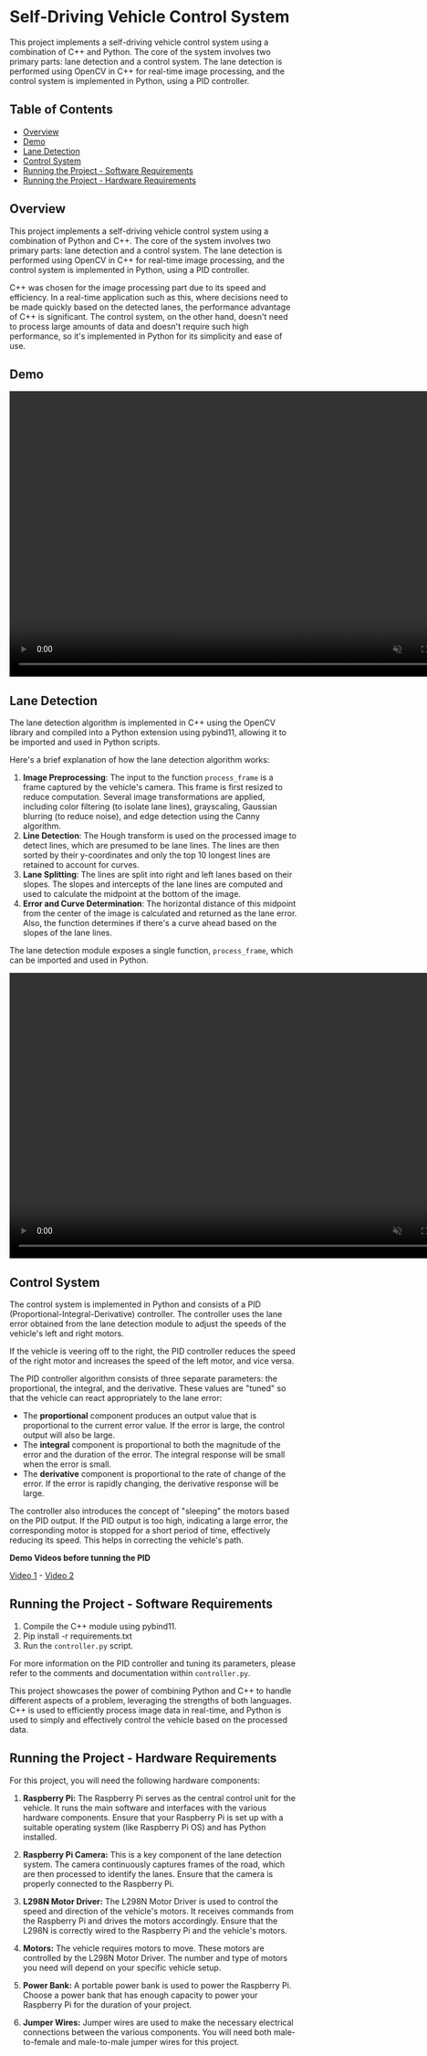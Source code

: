 # Self-Driving Vehicle Control System
This project implements a self-driving vehicle control system using a combination of C++ and Python. The core of the system involves two primary parts: lane detection and a control system. The lane detection is performed using OpenCV in C++ for real-time image processing, and the control system is implemented in Python, using a PID controller. 
## Table of Contents
- [Overview](#overview)
- [Demo](#demo)
- [Lane Detection](#lane-detection)
- [Control System](#control-system)
- [Running the Project - Software Requirements](#running-the-project---software-requirements)
- [Running the Project - Hardware Requirements](#running-the-project---hardware-requirements)
  

## Overview
This project implements a self-driving vehicle control system using a combination of Python and C++. The core of the system involves two primary parts: lane detection and a control system. The lane detection is performed using OpenCV in C++ for real-time image processing, and the control system is implemented in Python, using a PID controller.

C++ was chosen for the image processing part due to its speed and efficiency. In a real-time application such as this, where decisions need to be made quickly based on the detected lanes, the performance advantage of C++ is significant. The control system, on the other hand, doesn't need to process large amounts of data and doesn't require such high performance, so it's implemented in Python for its simplicity and ease of use.
## Demo
<video controls="" width="800" height="500" muted="" loop="" autoplay="">
<source src="https://github.com/Ucicek/autonomous_car/assets/77251886/7731b5e9-cb20-4a0c-9c6c-24793743c360" type="video/mp4">
</video>

## Lane Detection
The lane detection algorithm is implemented in C++ using the OpenCV library and compiled into a Python extension using pybind11, allowing it to be imported and used in Python scripts.

Here's a brief explanation of how the lane detection algorithm works:

1. **Image Preprocessing**: The input to the function `process_frame` is a frame captured by the vehicle's camera. This frame is first resized to reduce computation. Several image transformations are applied, including color filtering (to isolate lane lines), grayscaling, Gaussian blurring (to reduce noise), and edge detection using the Canny algorithm.
2. **Line Detection**: The Hough transform is used on the processed image to detect lines, which are presumed to be lane lines. The lines are then sorted by their y-coordinates and only the top 10 longest lines are retained to account for curves.
3. **Lane Splitting**: The lines are split into right and left lanes based on their slopes. The slopes and intercepts of the lane lines are computed and used to calculate the midpoint at the bottom of the image.
4. **Error and Curve Determination**: The horizontal distance of this midpoint from the center of the image is calculated and returned as the lane error. Also, the function determines if there's a curve ahead based on the slopes of the lane lines.

The lane detection module exposes a single function, `process_frame`, which can be imported and used in Python.

<video controls="" width="800" height="500" muted="" loop="" autoplay="">
<source src="https://github.com/Ucicek/autonomous_car/assets/77251886/0eb9cf70-939f-48f9-afff-4825edf3d65a" type="video/mp4">
</video>



## Control System
The control system is implemented in Python and consists of a PID (Proportional-Integral-Derivative) controller. The controller uses the lane error obtained from the lane detection module to adjust the speeds of the vehicle's left and right motors.

If the vehicle is veering off to the right, the PID controller reduces the speed of the right motor and increases the speed of the left motor, and vice versa.

The PID controller algorithm consists of three separate parameters: the proportional, the integral, and the derivative. These values are "tuned" so that the vehicle can react appropriately to the lane error:

- The **proportional** component produces an output value that is proportional to the current error value. If the error is large, the control output will also be large.
- The **integral** component is proportional to both the magnitude of the error and the duration of the error. The integral response will be small when the error is small.
- The **derivative** component is proportional to the rate of change of the error. If the error is rapidly changing, the derivative response will be large.

The controller also introduces the concept of "sleeping" the motors based on the PID output. If the PID output is too high, indicating a large error, the corresponding motor is stopped for a short period of time, effectively reducing its speed. This helps in correcting the vehicle's path.

**Demo Videos before tunning the PID** 


[Video 1](https://github.com/Ucicek/autonomous_car/assets/77251886/b224acc3-1a3e-47cf-9f6f-27a4d97acc5d) - [Video 2](https://github.com/Ucicek/autonomous_car/assets/77251886/92929591-4b71-4de2-9d60-ccf0d3b67611)




## Running the Project - Software Requirements
1. Compile the C++ module using pybind11.
2. Pip install -r requirements.txt
3. Run the `controller.py` script.

For more information on the PID controller and tuning its parameters, please refer to the comments and documentation within `controller.py`.

This project showcases the power of combining Python and C++ to handle different aspects of a problem, leveraging the strengths of both languages. C++ is used to efficiently process image data in real-time, and Python is used to simply and effectively control the vehicle based on the processed data.

## Running the Project - Hardware Requirements

For this project, you will need the following hardware components:

1. **Raspberry Pi:** The Raspberry Pi serves as the central control unit for the vehicle. It runs the main software and interfaces with the various hardware components. Ensure that your Raspberry Pi is set up with a suitable operating system (like Raspberry Pi OS) and has Python installed.

2. **Raspberry Pi Camera:** This is a key component of the lane detection system. The camera continuously captures frames of the road, which are then processed to identify the lanes. Ensure that the camera is properly connected to the Raspberry Pi.

3. **L298N Motor Driver:** The L298N Motor Driver is used to control the speed and direction of the vehicle's motors. It receives commands from the Raspberry Pi and drives the motors accordingly. Ensure that the L298N is correctly wired to the Raspberry Pi and the vehicle's motors.

4. **Motors:** The vehicle requires motors to move. These motors are controlled by the L298N Motor Driver. The number and type of motors you need will depend on your specific vehicle setup.

5. **Power Bank:** A portable power bank is used to power the Raspberry Pi. Choose a power bank that has enough capacity to power your Raspberry Pi for the duration of your project.

6. **Jumper Wires:** Jumper wires are used to make the necessary electrical connections between the various components. You will need both male-to-female and male-to-male jumper wires for this project.



